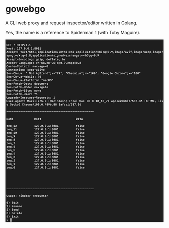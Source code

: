 # gowebgo
A CLI web proxy and request inspector/editor written in Golang.

Yes, the name is a reference to Spiderman 1 (with Toby Maguire).

![User Interface](images/ui.png "User Interface")
